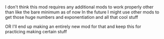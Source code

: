 I don't think this mod requires any additional mods to work properly other than like the bare minimum as of now
In the future I might use other mods to get those huge numbers and exponentiation and all that cool stuff

OR I'll end up making an entirely new mod for that and keep this for practicing making certain stuff
